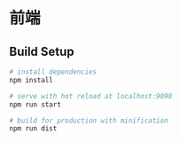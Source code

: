 # 前端

## Build Setup

``` bash
# install dependencies
npm install

# serve with hot reload at localhost:9090
npm run start

# build for production with minification
npm run dist
```

